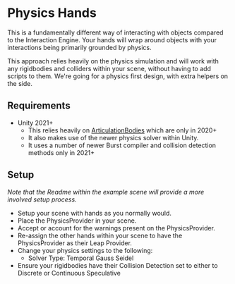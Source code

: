 # Physics Hands

This is a fundamentally different way of interacting with objects compared to the Interaction Engine. Your hands will wrap around objects with your interactions being primarily grounded by physics.

This approach relies heavily on the physics simulation and will work with any rigidbodies and colliders within your scene, without having to add scripts to them. We're going for a physics first design, with extra helpers on the side.

## Requirements
- Unity 2021+
  - This relies heavily on [ArticulationBodies](https://docs.unity3d.com/2020.1/Documentation/ScriptReference/ArticulationBody.html) which are only in 2020+
  - It also makes use of the newer physics solver within Unity.
  - It uses a number of newer Burst compiler and collision detection methods only in 2021+

## Setup
_Note that the Readme within the example scene will provide a more involved setup process._
- Setup your scene with hands as you normally would.
- Place the PhysicsProvider in your scene.
- Accept or account for the warnings present on the PhysicsProvider.
- Re-assign the other hands within your scene to have the PhysicsProvider as their Leap Provider.
- Change your physics settings to the following:
  - Solver Type: Temporal Gauss Seidel
- Ensure your rigidbodies have their Collision Detection set to either to Discrete or Continuous Speculative
